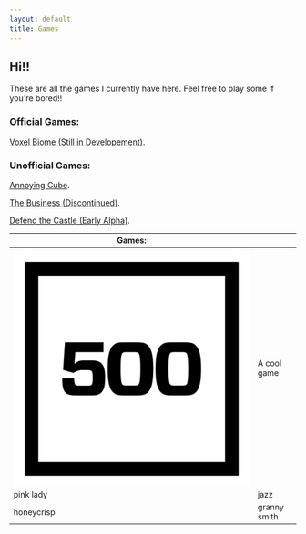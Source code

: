 ```yaml
---
layout: default
title: Games
---
```


## **Hi!!** 

These are all the games I currently have here. Feel free to play some if you're bored!! 

### Official Games:

[Voxel Biome (Still in Developement)](./games/voxel-biome/index.html).

### Unofficial Games:

[Annoying Cube](./games/flying-cube/index.html).

[The Business (Discontinued)](./games/the-business-dev/index.html).

[Defend the Castle (Early Alpha)](./games/defend-the-castle/index.html).

| Games: | |
|-------|--------|
| [![Test Image](/assets/PageImages/500TestImage.png)](./games/flying-cube/index.html) | A cool game |
| pink lady | jazz |
| honeycrisp | granny smith |